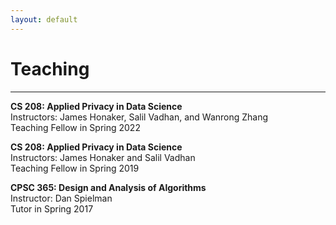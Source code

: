 ```yaml
---
layout: default
---
```

# Teaching

<hr>

**CS 208: Applied Privacy in Data Science**\
Instructors: James Honaker, Salil Vadhan, and Wanrong Zhang\
Teaching Fellow in Spring 2022

**CS 208: Applied Privacy in Data Science**\
Instructors: James Honaker and Salil Vadhan\
Teaching Fellow in Spring 2019

**CPSC 365: Design and Analysis of Algorithms**\
Instructor: Dan Spielman\
Tutor in Spring 2017
